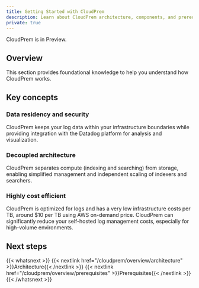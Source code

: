 ```yaml
---
title: Getting Started with CloudPrem
description: Learn about CloudPrem architecture, components, and prerequisites before deployment
private: true
---
```


<div class="alert alert-warning">CloudPrem is in Preview.</div>

## Overview

This section provides foundational knowledge to help you understand how CloudPrem works.

## Key concepts

### Data residency and security
CloudPrem keeps your log data within your infrastructure boundaries while providing integration with the Datadog platform for analysis and visualization.

### Decoupled architecture
CloudPrem separates compute (indexing and searching) from storage, enabling simplified management and independent scaling of indexers and searchers.

### Highly cost efficient
CloudPrem is optimized for logs and has a very low infrastructure costs per TB, around $10 per TB using AWS on-demand price. CloudPrem can significantly reduce your self-hosted log management costs, especially for high-volume environments.

## Next steps

{{< whatsnext >}}
   {{< nextlink href="/cloudprem/overview/architecture" >}}Architecture{{< /nextlink >}}
   {{< nextlink href="/cloudprem/overview/prerequisites" >}}Prerequisites{{< /nextlink >}}
{{< /whatsnext >}}

